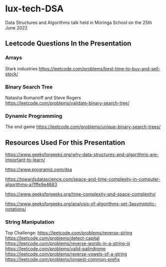 # lux-tech-DSA

Data Structures and Algorithms talk held in Moringa School on the 25th June 2022

## Leetcode Questions In the Presentation
### Arrays
Stark industries
https://leetcode.com/problems/best-time-to-buy-and-sell-stock/

### Binary Search Tree
Natasha Romanoff and Steve Rogers
https://leetcode.com/problems/validate-binary-search-tree/

### Dynamic Programming
The end game
https://leetcode.com/problems/unique-binary-search-trees/

## Resources Used For this Presentation

https://www.geeksforgeeks.org/why-data-structures-and-algorithms-are-important-to-learn/

https://www.programiz.com/dsa

https://towardsdatascience.com/space-and-time-complexity-in-computer-algorithms-a7fffe9e4683

https://www.geeksforgeeks.org/time-complexity-and-space-complexity/

https://www.geeksforgeeks.org/analysis-of-algorithms-set-3asymptotic-notations/

### String Manipulation

Top Challenge: https://leetcode.com/problems/reverse-string
https://leetcode.com/problems/detect-capital
https://leetcode.com/problems/reverse-words-in-a-string-iii
https://leetcode.com/problems/valid-palindrome
https://leetcode.com/problems/reverse-vowels-of-a-string
https://leetcode.com/problems/longest-common-prefix

